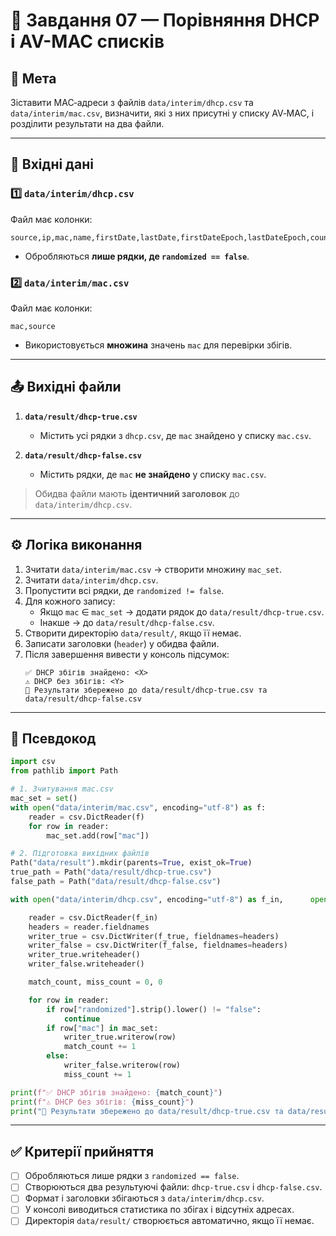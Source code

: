 # 🧩 Завдання 07 — Порівняння DHCP і AV-MAC списків

## 🎯 Мета
Зіставити MAC‑адреси з файлів `data/interim/dhcp.csv` та `data/interim/mac.csv`, визначити, які з них присутні у списку AV‑MAC, і розділити результати на два файли.

---

## 📁 Вхідні дані

### 1️⃣ `data/interim/dhcp.csv`
Файл має колонки:
```
source,ip,mac,name,firstDate,lastDate,firstDateEpoch,lastDateEpoch,count,randomized,dateList
```
- Обробляються **лише рядки, де `randomized == false`**.

### 2️⃣ `data/interim/mac.csv`
Файл має колонки:
```
mac,source
```
- Використовується **множина** значень `mac` для перевірки збігів.

---

## 📤 Вихідні файли

1. **`data/result/dhcp-true.csv`**  
   - Містить усі рядки з `dhcp.csv`, де `mac` знайдено у списку `mac.csv`.

2. **`data/result/dhcp-false.csv`**  
   - Містить рядки, де `mac` **не знайдено** у списку `mac.csv`.

> Обидва файли мають **ідентичний заголовок** до `data/interim/dhcp.csv`.

---

## ⚙️ Логіка виконання

1. Зчитати `data/interim/mac.csv` → створити множину `mac_set`.
2. Зчитати `data/interim/dhcp.csv`.
3. Пропустити всі рядки, де `randomized != false`.
4. Для кожного запису:
   - Якщо `mac` ∈ `mac_set` → додати рядок до `data/result/dhcp-true.csv`.
   - Інакше → до `data/result/dhcp-false.csv`.
5. Створити директорію `data/result/`, якщо її немає.
6. Записати заголовки (`header`) у обидва файли.
7. Після завершення вивести у консоль підсумок:
   ```
   ✅ DHCP збігів знайдено: <X>
   ⚠️ DHCP без збігів: <Y>
   📁 Результати збережено до data/result/dhcp-true.csv та data/result/dhcp-false.csv
   ```

---

## 🧱 Псевдокод
```python
import csv
from pathlib import Path

# 1. Зчитування mac.csv
mac_set = set()
with open("data/interim/mac.csv", encoding="utf-8") as f:
    reader = csv.DictReader(f)
    for row in reader:
        mac_set.add(row["mac"])

# 2. Підготовка вихідних файлів
Path("data/result").mkdir(parents=True, exist_ok=True)
true_path = Path("data/result/dhcp-true.csv")
false_path = Path("data/result/dhcp-false.csv")

with open("data/interim/dhcp.csv", encoding="utf-8") as f_in,      open(true_path, "w", encoding="utf-8", newline="") as f_true,      open(false_path, "w", encoding="utf-8", newline="") as f_false:

    reader = csv.DictReader(f_in)
    headers = reader.fieldnames
    writer_true = csv.DictWriter(f_true, fieldnames=headers)
    writer_false = csv.DictWriter(f_false, fieldnames=headers)
    writer_true.writeheader()
    writer_false.writeheader()

    match_count, miss_count = 0, 0

    for row in reader:
        if row["randomized"].strip().lower() != "false":
            continue
        if row["mac"] in mac_set:
            writer_true.writerow(row)
            match_count += 1
        else:
            writer_false.writerow(row)
            miss_count += 1

print(f"✅ DHCP збігів знайдено: {match_count}")
print(f"⚠️ DHCP без збігів: {miss_count}")
print("📁 Результати збережено до data/result/dhcp-true.csv та data/result/dhcp-false.csv")
```

---

## ✅ Критерії прийняття
- [ ] Обробляються лише рядки з `randomized == false`.
- [ ] Створюються два результуючі файли: `dhcp-true.csv` і `dhcp-false.csv`.
- [ ] Формат і заголовки збігаються з `data/interim/dhcp.csv`.
- [ ] У консолі виводиться статистика по збігах і відсутніх адресах.
- [ ] Директорія `data/result/` створюється автоматично, якщо її немає.
